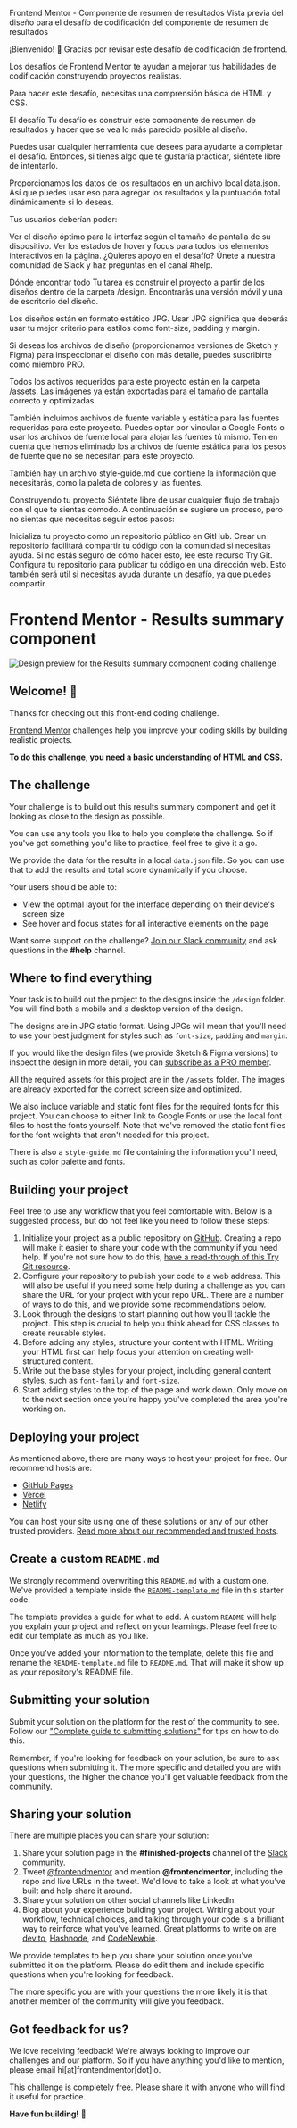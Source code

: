 Frontend Mentor - Componente de resumen de resultados
Vista previa del diseño para el desafío de codificación del componente de resumen de resultados

¡Bienvenido! 👋
Gracias por revisar este desafío de codificación de frontend.

Los desafíos de Frontend Mentor te ayudan a mejorar tus habilidades de codificación construyendo proyectos realistas.

Para hacer este desafío, necesitas una comprensión básica de HTML y CSS.

El desafío
Tu desafío es construir este componente de resumen de resultados y hacer que se vea lo más parecido posible al diseño.

Puedes usar cualquier herramienta que desees para ayudarte a completar el desafío. Entonces, si tienes algo que te gustaría practicar, siéntete libre de intentarlo.

Proporcionamos los datos de los resultados en un archivo local data.json. Así que puedes usar eso para agregar los resultados y la puntuación total dinámicamente si lo deseas.

Tus usuarios deberían poder:

Ver el diseño óptimo para la interfaz según el tamaño de pantalla de su dispositivo.
Ver los estados de hover y focus para todos los elementos interactivos en la página.
¿Quieres apoyo en el desafío? Únete a nuestra comunidad de Slack y haz preguntas en el canal #help.

Dónde encontrar todo
Tu tarea es construir el proyecto a partir de los diseños dentro de la carpeta /design. Encontrarás una versión móvil y una de escritorio del diseño.

Los diseños están en formato estático JPG. Usar JPG significa que deberás usar tu mejor criterio para estilos como font-size, padding y margin.

Si deseas los archivos de diseño (proporcionamos versiones de Sketch y Figma) para inspeccionar el diseño con más detalle, puedes suscribirte como miembro PRO.

Todos los activos requeridos para este proyecto están en la carpeta /assets. Las imágenes ya están exportadas para el tamaño de pantalla correcto y optimizadas.

También incluimos archivos de fuente variable y estática para las fuentes requeridas para este proyecto. Puedes optar por vincular a Google Fonts o usar los archivos de fuente local para alojar las fuentes tú mismo. Ten en cuenta que hemos eliminado los archivos de fuente estática para los pesos de fuente que no se necesitan para este proyecto.

También hay un archivo style-guide.md que contiene la información que necesitarás, como la paleta de colores y las fuentes.

Construyendo tu proyecto
Siéntete libre de usar cualquier flujo de trabajo con el que te sientas cómodo. A continuación se sugiere un proceso, pero no sientas que necesitas seguir estos pasos:

Inicializa tu proyecto como un repositorio público en GitHub. Crear un repositorio facilitará compartir tu código con la comunidad si necesitas ayuda. Si no estás seguro de cómo hacer esto, lee este recurso Try Git.
Configura tu repositorio para publicar tu código en una dirección web. Esto también será útil si necesitas ayuda durante un desafío, ya que puedes compartir

# Frontend Mentor - Results summary component

![Design preview for the Results summary component coding challenge](./design/desktop-preview.jpg)

## Welcome! 👋

Thanks for checking out this front-end coding challenge.

[Frontend Mentor](https://www.frontendmentor.io) challenges help you improve your coding skills by building realistic projects.

**To do this challenge, you need a basic understanding of HTML and CSS.**

## The challenge

Your challenge is to build out this results summary component and get it looking as close to the design as possible.

You can use any tools you like to help you complete the challenge. So if you've got something you'd like to practice, feel free to give it a go.

We provide the data for the results in a local `data.json` file. So you can use that to add the results and total score dynamically if you choose.

Your users should be able to:

- View the optimal layout for the interface depending on their device's screen size
- See hover and focus states for all interactive elements on the page

Want some support on the challenge? [Join our Slack community](https://www.frontendmentor.io/slack) and ask questions in the **#help** channel.

## Where to find everything

Your task is to build out the project to the designs inside the `/design` folder. You will find both a mobile and a desktop version of the design. 

The designs are in JPG static format. Using JPGs will mean that you'll need to use your best judgment for styles such as `font-size`, `padding` and `margin`. 

If you would like the design files (we provide Sketch & Figma versions) to inspect the design in more detail, you can [subscribe as a PRO member](https://www.frontendmentor.io/pro).

All the required assets for this project are in the `/assets` folder. The images are already exported for the correct screen size and optimized.

We also include variable and static font files for the required fonts for this project. You can choose to either link to Google Fonts or use the local font files to host the fonts yourself. Note that we've removed the static font files for the font weights that aren't needed for this project.

There is also a `style-guide.md` file containing the information you'll need, such as color palette and fonts.

## Building your project

Feel free to use any workflow that you feel comfortable with. Below is a suggested process, but do not feel like you need to follow these steps:

1. Initialize your project as a public repository on [GitHub](https://github.com/). Creating a repo will make it easier to share your code with the community if you need help. If you're not sure how to do this, [have a read-through of this Try Git resource](https://try.github.io/).
2. Configure your repository to publish your code to a web address. This will also be useful if you need some help during a challenge as you can share the URL for your project with your repo URL. There are a number of ways to do this, and we provide some recommendations below.
3. Look through the designs to start planning out how you'll tackle the project. This step is crucial to help you think ahead for CSS classes to create reusable styles.
4. Before adding any styles, structure your content with HTML. Writing your HTML first can help focus your attention on creating well-structured content.
5. Write out the base styles for your project, including general content styles, such as `font-family` and `font-size`.
6. Start adding styles to the top of the page and work down. Only move on to the next section once you're happy you've completed the area you're working on.

## Deploying your project

As mentioned above, there are many ways to host your project for free. Our recommend hosts are:

- [GitHub Pages](https://pages.github.com/)
- [Vercel](https://vercel.com/)
- [Netlify](https://www.netlify.com/)

You can host your site using one of these solutions or any of our other trusted providers. [Read more about our recommended and trusted hosts](https://medium.com/frontend-mentor/frontend-mentor-trusted-hosting-providers-bf000dfebe).

## Create a custom `README.md`

We strongly recommend overwriting this `README.md` with a custom one. We've provided a template inside the [`README-template.md`](./README-template.md) file in this starter code.

The template provides a guide for what to add. A custom `README` will help you explain your project and reflect on your learnings. Please feel free to edit our template as much as you like.

Once you've added your information to the template, delete this file and rename the `README-template.md` file to `README.md`. That will make it show up as your repository's README file.

## Submitting your solution

Submit your solution on the platform for the rest of the community to see. Follow our ["Complete guide to submitting solutions"](https://medium.com/frontend-mentor/a-complete-guide-to-submitting-solutions-on-frontend-mentor-ac6384162248) for tips on how to do this.

Remember, if you're looking for feedback on your solution, be sure to ask questions when submitting it. The more specific and detailed you are with your questions, the higher the chance you'll get valuable feedback from the community.

## Sharing your solution

There are multiple places you can share your solution:

1. Share your solution page in the **#finished-projects** channel of the [Slack community](https://www.frontendmentor.io/slack). 
2. Tweet [@frontendmentor](https://twitter.com/frontendmentor) and mention **@frontendmentor**, including the repo and live URLs in the tweet. We'd love to take a look at what you've built and help share it around.
3. Share your solution on other social channels like LinkedIn.
4. Blog about your experience building your project. Writing about your workflow, technical choices, and talking through your code is a brilliant way to reinforce what you've learned. Great platforms to write on are [dev.to](https://dev.to/), [Hashnode](https://hashnode.com/), and [CodeNewbie](https://community.codenewbie.org/).

We provide templates to help you share your solution once you've submitted it on the platform. Please do edit them and include specific questions when you're looking for feedback. 

The more specific you are with your questions the more likely it is that another member of the community will give you feedback.

## Got feedback for us?

We love receiving feedback! We're always looking to improve our challenges and our platform. So if you have anything you'd like to mention, please email hi[at]frontendmentor[dot]io.

This challenge is completely free. Please share it with anyone who will find it useful for practice.

**Have fun building!** 🚀
